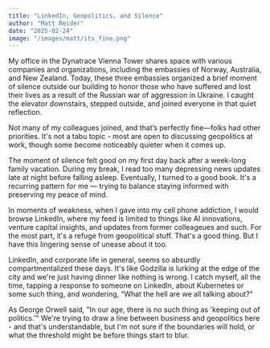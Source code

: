 ```yaml
---
title: "LinkedIn, Geopolitics, and Silence"
author: "Matt Reider"
date: "2025-02-24"
image: "/images/matt/its_fine.png"
---
```


My office in the Dynatrace Vienna Tower shares space with various companies and organizations, including the embassies of Norway, Australia, and New Zealand. Today, these three embassies organized a brief moment of silence outside our building to honor those who have suffered and lost their lives as a result of the Russian war of aggression in Ukraine. I caught the elevator downstairs, stepped outside, and joined everyone in that quiet reflection.

Not many of my colleagues joined, and that’s perfectly fine—folks had other priorities. It's not a tabu topic - most are open to discussing geopolitics at work, though some become noticeably quieter when it comes up.

The moment of silence felt good on my first day back after a week-long family vacation. During my break, I read too many depressing news updates late at night before falling asleep. Eventually, I turned to a good book. It's a recurring pattern for me — trying to balance staying informed with preserving my peace of mind.

In moments of weakness, when I gave into my cell phone addiction, I would browse LinkedIn, where my feed is limited to things like AI innovations, venture capital insights, and updates  from former colleageues and such. For the most part, it's a refuge from geopolitical stuff. That's a good thing. But I have this lingering sense of unease about it too. 

LinkedIn, and corporate life in general, seems so absurdly compartmentalized these days. It's like Godzilla is lurking at the edge of the city and we're just having dinner like nothing is wrong. I catch myself, all the time, tapping a response to someone on LinkedIn, about Kubernetes or some such thing, and wondering, “What the hell are we all talking about?”

As George Orwell said, "In our age, there is no such thing as 'keeping out of politics.'" We're trying to draw a line between business and geopolitics here - and that's understandable, but I'm not sure if the boundaries will hold, or what the threshold might be before things start to blur.
